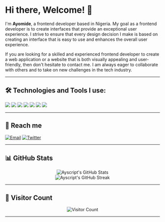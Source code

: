 # Hi there, Welcome! 👋

I'm **Ayomide**, a frontend developer based in Nigeria. My goal as a frontend developer is to create interfaces that provide an exceptional user experience. I strive to ensure that every design decision I make is based on creating an interface that is easy to use and enhances the overall user experience.

If you are looking for a skilled and experienced frontend developer to create a web application or a website that is both visually appealing and user-friendly, then don't hesitate to contact me. I am always eager to collaborate with others and to take on new challenges in the tech industry.

---

## 🛠 Technologies and Tools I use:
<p align="left">
  <img src="https://img.shields.io/badge/HTML5-E34F26?style=for-the-badge&logo=html5&logoColor=white"/>
  <img src="https://img.shields.io/badge/CSS3-1572B6?style=for-the-badge&logo=css3&logoColor=white"/>
  <img src="https://img.shields.io/badge/JavaScript-F7DF1E?style=for-the-badge&logo=javascript&logoColor=black"/>
  <img src="https://img.shields.io/badge/TailwindCSS-38B2AC?style=for-the-badge&logo=tailwind-css&logoColor=white"/>
  <img src="https://img.shields.io/badge/React-20232A?style=for-the-badge&logo=react&logoColor=61DAFB"/>
  <img src="https://img.shields.io/badge/Chakra-319795?style=for-the-badge&logo=chakraui&logoColor=white"/>
  <img src="https://img.shields.io/badge/TypeScript-007ACC?style=for-the-badge&logo=typescript&logoColor=white"/>
</p>

---

## 📩 Reach me
[![Email](https://img.shields.io/badge/Email-D14836?style=for-the-badge&logo=gmail&logoColor=white)](mailto:olaleye349@gmail.com)
[![Twitter](https://img.shields.io/badge/Twitter-1DA1F2?style=for-the-badge&logo=twitter&logoColor=white)](https://twitter.com/ayscript_js)

---

## 📊 GitHub Stats
<p align="center">
  <img src="https://github-readme-stats.vercel.app/api?username=ayscript&show_icons=true&theme=tokyonight" alt="Ayscript's GitHub Stats" />
  <br/>
  <img src="https://github-readme-streak-stats.herokuapp.com/?user=ayscript&theme=dark" alt="Ayscript's GitHub Streak" />
</p>

---

## 👀 Visitor Count
<p align="center">
  <img src="https://komarev.com/ghpvc/?username=ayscript&color=blue" alt="Visitor Count" />
</p>

---

